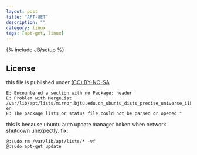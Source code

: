 ```yaml
---
layout: post
title: "APT-GET"
description: ""
category: linux
tags: [apt-get, linux]
---
```

{% include JB/setup %}
## License
this file is published under [(CC) BY-NC-SA](http://creativecommons.org/licenses/by-nc-sa/3.0/)

    E: Encountered a section with no Package: header
    E: Problem with MergeList /var/lib/apt/lists/mirror.bjtu.edu.cn_ubuntu_dists_precise_universe_i18n_Translation-en
    E: The package lists or status file could not be parsed or opened."

this is because ubuntu auto update manager boken when network shutdown unexpectly. fix:

    @:sudo rm /var/lib/apt/lists/* -vf
    @:sudo apt-get update
